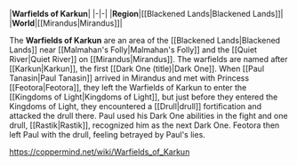 |**Warfields of Karkun**|
|-|-|
|**Region**|[[Blackened Lands\|Blackened Lands]]|
|**World**|[[Mirandus\|Mirandus]]|

The **Warfields of Karkun** are an area of the [[Blackened Lands\|Blackened Lands]] near [[Malmahan's Folly\|Malmahan's Folly]] and the [[Quiet River\|Quiet River]] on [[Mirandus\|Mirandus]]. The warfields are named after [[Karkun\|Karkun]], the first [[Dark One (title)\|Dark One]].
When [[Paul Tanasin\|Paul Tanasin]] arrived in Mirandus and met with Princess [[Feotora\|Feotora]], they left the Warfields of Karkun to enter the [[Kingdoms of Light\|Kingdoms of Light]], but just before they entered the Kingdoms of Light, they encountered a [[Drull\|drull]] fortification and attacked the drull there. Paul used his Dark One abilities in the fight and one drull, [[Rastik\|Rastik]], recognized him as the next Dark One. Feotora then left Paul with the drull, feeling betrayed by Paul's lies.



https://coppermind.net/wiki/Warfields_of_Karkun